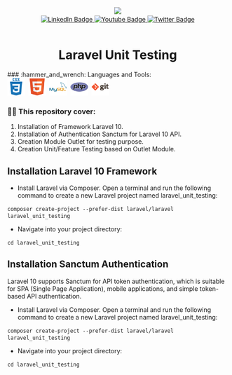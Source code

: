 <div id="header" align="center">
  <img src="https://media.giphy.com/media/M9gbBd9nbDrOTu1Mqx/giphy.gif" width="100"/>
</div>
<div id="badges" align="center">
  <a href="https://www.linkedin.com/in/kevin-christianto/">
    <img src="https://img.shields.io/badge/LinkedIn-blue?style=for-the-badge&logo=linkedin&logoColor=white" alt="LinkedIn Badge"/>
  </a>
  <a href="your-youtube-URL">
    <img src="https://img.shields.io/badge/YouTube-red?style=for-the-badge&logo=youtube&logoColor=white" alt="Youtube Badge"/>
  </a>
  <a href="your-twitter-URL">
    <img src="https://img.shields.io/badge/Twitter-blue?style=for-the-badge&logo=twitter&logoColor=white" alt="Twitter Badge"/>
  </a>
</div>
<div id="github" align="center">
    <img src="https://komarev.com/ghpvc/?username=kevhoz&style=flat-square&color=blue" alt=""/>
</div>
<div id="body-header" align="center">
<h1>
  Laravel Unit Testing
</h1>
</div>
### :hammer_and_wrench: Languages and Tools:
<div>
  <img src="https://github.com/devicons/devicon/blob/master/icons/css3/css3-plain-wordmark.svg"  title="CSS3" alt="CSS" width="40" height="40"/>&nbsp;
  <img src="https://github.com/devicons/devicon/blob/master/icons/html5/html5-original.svg" title="HTML5" alt="HTML" width="40" height="40"/>&nbsp;
  <img src="https://github.com/devicons/devicon/blob/master/icons/mysql/mysql-original-wordmark.svg" title="MySQL"  alt="MySQL" width="40" height="40"/>&nbsp;
  <img src="https://github.com/devicons/devicon/blob/master/icons/php/php-original.svg" title="PHP"  alt="PHP" width="40" height="40"/>&nbsp;
  <img src="https://github.com/devicons/devicon/blob/master/icons/git/git-original-wordmark.svg" title="Git" **alt="Git" width="40" height="40"/>
</div>

### :woman_technologist: This repository cover:

1. Installation of Framework Laravel 10.
2. Installation of Authentication Sanctum for Laravel 10 API.
3. Creation Module Outlet for testing purpose.  
4. Creation Unit/Feature Testing based on Outlet Module.



<div id="Install-Laravel">
<h2>
  Installation Laravel 10 Framework
</h2>

- Install Laravel via Composer. Open a terminal and run the following command to create a new Laravel project named laravel_unit_testing:

```
composer create-project --prefer-dist laravel/laravel laravel_unit_testing
```

- Navigate into your project directory:

```
cd laravel_unit_testing
```

</div>

<div id="Install-Sanctum">
<h2>
  Installation Sanctum Authentication
</h2>
Laravel 10 supports Sanctum for API token authentication, which is suitable for SPA (Single Page Application), mobile applications, and simple token-based API authentication.

- Install Laravel via Composer. Open a terminal and run the following command to create a new Laravel project named laravel_unit_testing:

```
composer create-project --prefer-dist laravel/laravel laravel_unit_testing
```

- Navigate into your project directory:

```
cd laravel_unit_testing
```

</div>

